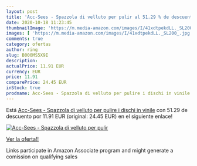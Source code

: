 ```yaml
---
layout: post
title: 'Acc-Sees - Spazzola di velluto per pulir al 51.29 % de descuento'
date: 2020-10-18 11:23:45
thumbnailImage: 'https://m.media-amazon.com/images/I/41xdtpekdLL._SL200_.jpg'
images: [ 'https://m.media-amazon.com/images/I/41xdtpekdLL._SL200_.jpg' ]
comments: true
category: ofertas
author: ring
slug: B000MS5X9I
description:
actualPrice: 11.91 EUR
currency: EUR
price: 11.91
comparePrice: 24.45 EUR
inStock: true
prodname: Acc-Sees - Spazzola di velluto per pulire i dischi in vinile
---
```


Está [Acc-Sees - Spazzola di velluto per pulire i dischi in vinile](https://www.amazon.it/dp/B000MS5X9I/?tag=tolees00-21) con 51.29 de descuento por 11.91 EUR (original: 24.45 EUR) en el siguiente enlace!

[![Acc-Sees - Spazzola di velluto per pulir](https://m.media-amazon.com/images/I/41xdtpekdLL._SL200_.jpg)](https://www.amazon.it/dp/B000MS5X9I/?tag=tolees00-21)

[Ver la oferta!!](https://www.amazon.it/dp/B000MS5X9I/?tag=tolees00-21)

Links participate in Amazon Associate program and might generate a comission on qualifying sales



